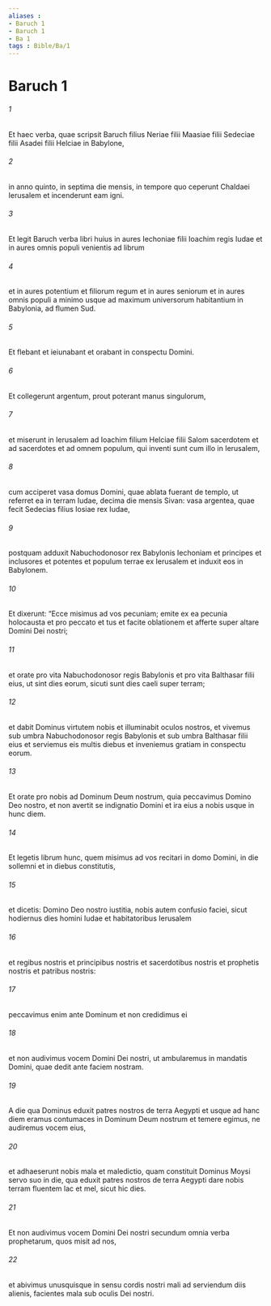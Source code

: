 ```yaml
---
aliases : 
- Baruch 1
- Baruch 1
- Ba 1
tags : Bible/Ba/1
---
```


# Baruch 1

###### 1
Et haec verba, quae scripsit Baruch filius Neriae filii Maasiae filii Sedeciae filii Asadei filii Helciae in Babylone, 
###### 2
in anno quinto, in septima die mensis, in tempore quo ceperunt Chaldaei Ierusalem et incenderunt eam igni. 
###### 3
Et legit Baruch verba libri huius in aures Iechoniae filii Ioachim regis Iudae et in aures omnis populi venientis ad librum 
###### 4
et in aures potentium et filiorum regum et in aures seniorum et in aures omnis populi a minimo usque ad maximum universorum habitantium in Babylonia, ad flumen Sud. 
###### 5
Et flebant et ieiunabant et orabant in conspectu Domini. 
###### 6
Et collegerunt argentum, prout poterant manus singulorum, 
###### 7
et miserunt in Ierusalem ad Ioachim filium Helciae filii Salom sacerdotem et ad sacerdotes et ad omnem populum, qui inventi sunt cum illo in Ierusalem, 
###### 8
cum acciperet vasa domus Domini, quae ablata fuerant de templo, ut referret ea in terram Iudae, decima die mensis Sivan: vasa argentea, quae fecit Sedecias filius Iosiae rex Iudae, 
###### 9
postquam adduxit Nabuchodonosor rex Babylonis Iechoniam et principes et inclusores et potentes et populum terrae ex Ierusalem et induxit eos in Babylonem. 
###### 10
Et dixerunt: “Ecce misimus ad vos pecuniam; emite ex ea pecunia holocausta et pro peccato et tus et facite oblationem et afferte super altare Domini Dei nostri; 
###### 11
et orate pro vita Nabuchodonosor regis Babylonis et pro vita Balthasar filii eius, ut sint dies eorum, sicuti sunt dies caeli super terram; 
###### 12
et dabit Dominus virtutem nobis et illuminabit oculos nostros, et vivemus sub umbra Nabuchodonosor regis Babylonis et sub umbra Balthasar filii eius et serviemus eis multis diebus et inveniemus gratiam in conspectu eorum. 
###### 13
Et orate pro nobis ad Dominum Deum nostrum, quia peccavimus Domino Deo nostro, et non avertit se indignatio Domini et ira eius a nobis usque in hunc diem. 
###### 14
Et legetis librum hunc, quem misimus ad vos recitari in domo Domini, in die sollemni et in diebus constitutis, 
###### 15
et dicetis: Domino Deo nostro iustitia, nobis autem confusio faciei, sicut hodiernus dies homini Iudae et habitatoribus Ierusalem 
###### 16
et regibus nostris et principibus nostris et sacerdotibus nostris et prophetis nostris et patribus nostris: 
###### 17
peccavimus enim ante Dominum et non credidimus ei 
###### 18
et non audivimus vocem Domini Dei nostri, ut ambularemus in mandatis Domini, quae dedit ante faciem nostram. 
###### 19
A die qua Dominus eduxit patres nostros de terra Aegypti et usque ad hanc diem eramus contumaces in Dominum Deum nostrum et temere egimus, ne audiremus vocem eius, 
###### 20
et adhaeserunt nobis mala et maledictio, quam constituit Dominus Moysi servo suo in die, qua eduxit patres nostros de terra Aegypti dare nobis terram fluentem lac et mel, sicut hic dies. 
###### 21
Et non audivimus vocem Domini Dei nostri secundum omnia verba prophetarum, quos misit ad nos, 
###### 22
et abivimus unusquisque in sensu cordis nostri mali ad serviendum diis alienis, facientes mala sub oculis Dei nostri.

